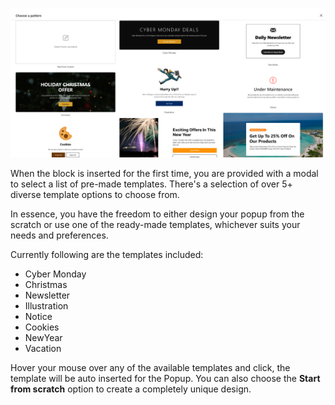 ![Templates ](img/template.png)

When the block is inserted for the first time, you are provided with a modal to select 
a list of pre-made templates. There's a selection of over 5+ diverse template options
to choose from. 

In essence, you have the freedom to either design your popup from the scratch or use one 
of the ready-made templates, whichever suits your needs and preferences. 

Currently following are the templates included:

- Cyber Monday 
- Christmas
- Newsletter
- Illustration
- Notice
- Cookies
- NewYear
- Vacation

Hover your mouse over any of the available templates and click, the template will be auto inserted for the Popup.
You can also choose the **Start from scratch** option to create a completely unique design.